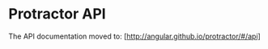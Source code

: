 Protractor API
==============

The API documentation moved to: [http://angular.github.io/protractor/#/api]
